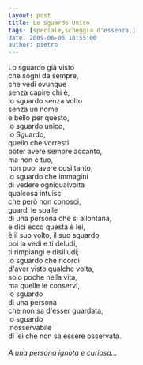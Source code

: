 ```yaml
---
layout: post
title: Lo Sguardo Unico
tags: [speciale,scheggia d'essenza,]
date: 2009-06-06 18:55:00
author: pietro
---
```

Lo sguardo già visto<br/>che sogni da sempre,<br/>che vedi ovunque<br/>senza capire chi è,<br/>lo sguardo senza volto<br/>senza un nome<br/>e bello per questo,<br/>lo sguardo unico,<br/>lo Sguardo,<br/>quello che vorresti<br/>poter avere sempre accanto,<br/>ma non è tuo,<br/>non puoi avere così tanto,<br/>lo sguardo che immagini<br/>di vedere ogniqualvolta<br/>qualcosa intuisci<br/>che però non conosci,<br/>guardi le spalle<br/>di una persona che si allontana,<br/>e dici ecco questa è lei,<br/>è il suo volto, il suo sguardo,<br/>poi la vedi e ti deludi,<br/>ti rimpiangi e disilludi;<br/>lo sguardo che ricordi<br/>d'aver visto qualche volta,<br/>solo poche nella vita,<br/>ma quelle le conservi,<br/>lo sguardo<br/>di una persona<br/>che non sa d'esser guardata,<br/>lo sguardo<br/>inosservabile<br/>di lei che non sa essere osservata.<br/><br/><span style="font-style: italic">A una persona ignota e curiosa...</span>
